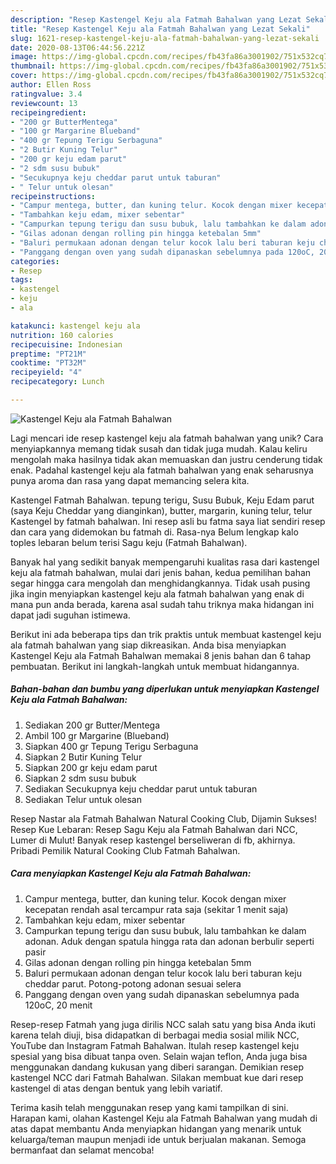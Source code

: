 ```yaml
---
description: "Resep Kastengel Keju ala Fatmah Bahalwan yang Lezat Sekali"
title: "Resep Kastengel Keju ala Fatmah Bahalwan yang Lezat Sekali"
slug: 1621-resep-kastengel-keju-ala-fatmah-bahalwan-yang-lezat-sekali
date: 2020-08-13T06:44:56.221Z
image: https://img-global.cpcdn.com/recipes/fb43fa86a3001902/751x532cq70/kastengel-keju-ala-fatmah-bahalwan-foto-resep-utama.jpg
thumbnail: https://img-global.cpcdn.com/recipes/fb43fa86a3001902/751x532cq70/kastengel-keju-ala-fatmah-bahalwan-foto-resep-utama.jpg
cover: https://img-global.cpcdn.com/recipes/fb43fa86a3001902/751x532cq70/kastengel-keju-ala-fatmah-bahalwan-foto-resep-utama.jpg
author: Ellen Ross
ratingvalue: 3.4
reviewcount: 13
recipeingredient:
- "200 gr ButterMentega"
- "100 gr Margarine Blueband"
- "400 gr Tepung Terigu Serbaguna"
- "2 Butir Kuning Telur"
- "200 gr keju edam parut"
- "2 sdm susu bubuk"
- "Secukupnya keju cheddar parut untuk taburan"
- " Telur untuk olesan"
recipeinstructions:
- "Campur mentega, butter, dan kuning telur. Kocok dengan mixer kecepatan rendah asal tercampur rata saja (sekitar 1 menit saja)"
- "Tambahkan keju edam, mixer sebentar"
- "Campurkan tepung terigu dan susu bubuk, lalu tambahkan ke dalam adonan. Aduk dengan spatula hingga rata dan adonan berbulir seperti pasir"
- "Gilas adonan dengan rolling pin hingga ketebalan 5mm"
- "Baluri permukaan adonan dengan telur kocok lalu beri taburan keju cheddar parut. Potong-potong adonan sesuai selera"
- "Panggang dengan oven yang sudah dipanaskan sebelumnya pada 120oC, 20 menit"
categories:
- Resep
tags:
- kastengel
- keju
- ala

katakunci: kastengel keju ala 
nutrition: 160 calories
recipecuisine: Indonesian
preptime: "PT21M"
cooktime: "PT32M"
recipeyield: "4"
recipecategory: Lunch

---
```



![Kastengel Keju ala Fatmah Bahalwan](https://img-global.cpcdn.com/recipes/fb43fa86a3001902/751x532cq70/kastengel-keju-ala-fatmah-bahalwan-foto-resep-utama.jpg)

Lagi mencari ide resep kastengel keju ala fatmah bahalwan yang unik? Cara menyiapkannya memang tidak susah dan tidak juga mudah. Kalau keliru mengolah maka hasilnya tidak akan memuaskan dan justru cenderung tidak enak. Padahal kastengel keju ala fatmah bahalwan yang enak seharusnya punya aroma dan rasa yang dapat memancing selera kita.

Kastengel Fatmah Bahalwan. tepung terigu, Susu Bubuk, Keju Edam parut (saya Keju Cheddar yang dianginkan), butter, margarin, kuning telur, telur Kastengel by fatmah bahalwan. Ini resep asli bu fatma saya liat sendiri resep dan cara yang didemokan bu fatmah di. Rasa-nya Belum lengkap kalo toples lebaran belum terisi Sagu keju (Fatmah Bahalwan).

Banyak hal yang sedikit banyak mempengaruhi kualitas rasa dari kastengel keju ala fatmah bahalwan, mulai dari jenis bahan, kedua pemilihan bahan segar hingga cara mengolah dan menghidangkannya. Tidak usah pusing jika ingin menyiapkan kastengel keju ala fatmah bahalwan yang enak di mana pun anda berada, karena asal sudah tahu triknya maka hidangan ini dapat jadi suguhan istimewa.


Berikut ini ada beberapa tips dan trik praktis untuk membuat kastengel keju ala fatmah bahalwan yang siap dikreasikan. Anda bisa menyiapkan Kastengel Keju ala Fatmah Bahalwan memakai 8 jenis bahan dan 6 tahap pembuatan. Berikut ini langkah-langkah untuk membuat hidangannya.

<!--inarticleads1-->

##### Bahan-bahan dan bumbu yang diperlukan untuk menyiapkan Kastengel Keju ala Fatmah Bahalwan:

1. Sediakan 200 gr Butter/Mentega
1. Ambil 100 gr Margarine (Blueband)
1. Siapkan 400 gr Tepung Terigu Serbaguna
1. Siapkan 2 Butir Kuning Telur
1. Siapkan 200 gr keju edam parut
1. Siapkan 2 sdm susu bubuk
1. Sediakan Secukupnya keju cheddar parut untuk taburan
1. Sediakan  Telur untuk olesan


Resep Nastar ala Fatmah Bahalwan Natural Cooking Club, Dijamin Sukses! Resep Kue Lebaran: Resep Sagu Keju ala Fatmah Bahalwan dari NCC, Lumer di Mulut! Banyak resep kastengel berseliweran di fb, akhirnya. Pribadi Pemilik Natural Cooking Club Fatmah Bahalwan. 

<!--inarticleads2-->

##### Cara menyiapkan Kastengel Keju ala Fatmah Bahalwan:

1. Campur mentega, butter, dan kuning telur. Kocok dengan mixer kecepatan rendah asal tercampur rata saja (sekitar 1 menit saja)
1. Tambahkan keju edam, mixer sebentar
1. Campurkan tepung terigu dan susu bubuk, lalu tambahkan ke dalam adonan. Aduk dengan spatula hingga rata dan adonan berbulir seperti pasir
1. Gilas adonan dengan rolling pin hingga ketebalan 5mm
1. Baluri permukaan adonan dengan telur kocok lalu beri taburan keju cheddar parut. Potong-potong adonan sesuai selera
1. Panggang dengan oven yang sudah dipanaskan sebelumnya pada 120oC, 20 menit


Resep-resep Fatmah yang juga dirilis NCC salah satu yang bisa Anda ikuti karena telah diuji, bisa didapatkan di berbagai media sosial milik NCC, YouTube dan Instagram Fatmah Bahalwan. Itulah resep kastengel keju spesial yang bisa dibuat tanpa oven. Selain wajan teflon, Anda juga bisa menggunakan dandang kukusan yang diberi sarangan. Demikian resep kastengel NCC dari Fatmah Bahalwan. Silakan membuat kue dari resep kastengel di atas dengan bentuk yang lebih variatif. 

Terima kasih telah menggunakan resep yang kami tampilkan di sini. Harapan kami, olahan Kastengel Keju ala Fatmah Bahalwan yang mudah di atas dapat membantu Anda menyiapkan hidangan yang menarik untuk keluarga/teman maupun menjadi ide untuk berjualan makanan. Semoga bermanfaat dan selamat mencoba!
